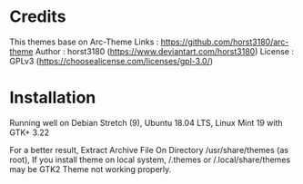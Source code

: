 Credits
=======

This themes base on Arc-Theme 
Links : https://github.com/horst3180/arc-theme
Author : horst3180 (https://www.deviantart.com/horst3180)
License : GPLv3 (https://choosealicense.com/licenses/gpl-3.0/)

Installation
============

Running well on Debian Stretch (9), Ubuntu 18.04 LTS, Linux Mint 19 with GTK+ 3.22

For a better result, Extract Archive File On Directory /usr/share/themes (as root), If you install theme on local system, /.themes or /.local/share/themes may be GTK2 Theme not working properly.

